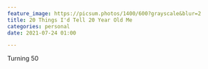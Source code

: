 ```yaml
---
feature_image: https://picsum.photos/1400/600?grayscale&blur=2
title: 20 Things I'd Tell 20 Year Old Me
categories: personal
date: 2021-07-24 01:00

---
```

Turning 50 